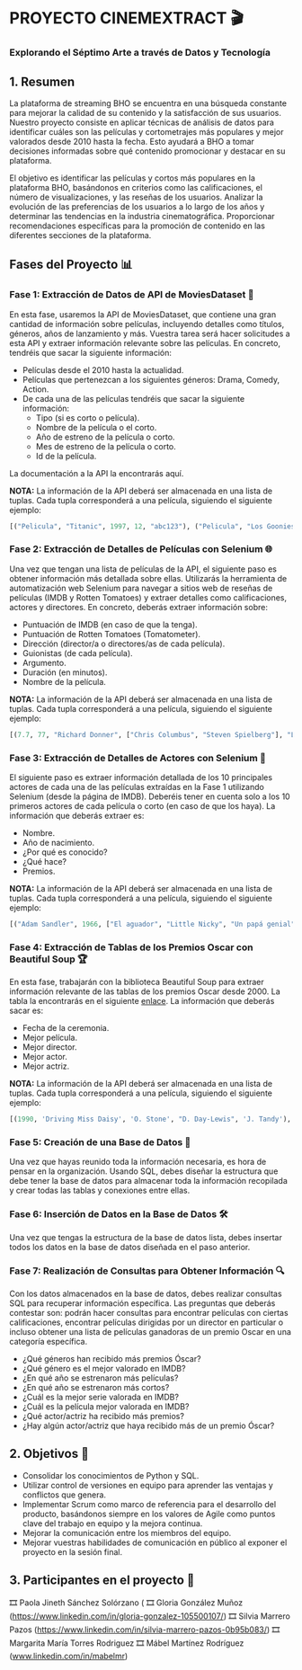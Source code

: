 # **PROYECTO CINEMEXTRACT** 🎬

### **Explorando el Séptimo Arte a través de Datos y Tecnología**

## **1. Resumen**
La plataforma de streaming BHO se encuentra en una búsqueda constante para mejorar la calidad de su contenido y la satisfacción de sus usuarios. Nuestro proyecto consiste en aplicar técnicas de análisis de datos para identificar cuáles son las películas y cortometrajes más populares y mejor valorados desde 2010 hasta la fecha. Esto ayudará a BHO a tomar decisiones informadas sobre qué contenido promocionar y destacar en su plataforma.

El objetivo es identificar las películas y cortos más populares en la plataforma BHO, basándonos en criterios como las calificaciones, el número de visualizaciones, y las reseñas de los usuarios. Analizar la evolución de las preferencias de los usuarios a lo largo de los años y determinar las tendencias en la industria cinematográfica. Proporcionar recomendaciones específicas para la promoción de contenido en las diferentes secciones de la plataforma.

## **Fases del Proyecto** 📊

### **Fase 1: Extracción de Datos de API de MoviesDataset** 🎥

En esta fase, usaremos la API de MoviesDataset, que contiene una gran cantidad de información sobre películas, incluyendo detalles como títulos, géneros, años de lanzamiento y más. Vuestra tarea será hacer solicitudes a esta API y extraer información relevante sobre las películas. En concreto, tendréis que sacar la siguiente información:

- Películas desde el 2010 hasta la actualidad.
- Películas que pertenezcan a los siguientes géneros: Drama, Comedy, Action.
- De cada una de las películas tendréis que sacar la siguiente información:
  - Tipo (si es corto o película).
  - Nombre de la película o el corto.
  - Año de estreno de la película o corto.
  - Mes de estreno de la película o corto.
  - Id de la película.

La documentación a la API la encontrarás aquí.

**NOTA:** La información de la API deberá ser almacenada en una lista de tuplas. Cada tupla corresponderá a una película, siguiendo el siguiente ejemplo:

```python
[("Pelicula", "Titanic", 1997, 12, "abc123"), ("Pelicula", "Los Goonies", 1985, 6, "abc456"), ...]
```

### **Fase 2: Extracción de Detalles de Películas con Selenium** 🌐

Una vez que tengan una lista de películas de la API, el siguiente paso es obtener información más detallada sobre ellas. Utilizarás la herramienta de automatización web Selenium para navegar a sitios web de reseñas de películas (IMDB y Rotten Tomatoes) y extraer detalles como calificaciones, actores y directores. En concreto, deberás extraer información sobre:

- Puntuación de IMDB (en caso de que la tenga).
- Puntuación de Rotten Tomatoes (Tomatometer).
- Dirección (director/a o directores/as de cada película).
- Guionistas (de cada película).
- Argumento.
- Duración (en minutos).
- Nombre de la película.

**NOTA:** La información de la API deberá ser almacenada en una lista de tuplas. Cada tupla corresponderá a una película, siguiendo el siguiente ejemplo:

```python
[(7.7, 77, "Richard Donner", ["Chris Columbus", "Steven Spielberg"], "Los Goonies son un grupo de amigos que viven en Goon Docks, Astoria, pero sus casas han sido compradas y van a ser demolidas. Sin embargo, vivirán su última aventura en busca de un tesoro que pueda salvar el barrio.", "Aventura", "1h 54min", "Los Goonies"), ...]
```

### **Fase 3: Extracción de Detalles de Actores con Selenium** 👥

El siguiente paso es extraer información detallada de los 10 principales actores de cada una de las películas extraídas en la Fase 1 utilizando Selenium (desde la página de IMDB). Deberéis tener en cuenta solo a los 10 primeros actores de cada película o corto (en caso de que los haya). La información que deberás extraer es:

- Nombre.
- Año de nacimiento.
- ¿Por qué es conocido?
- ¿Qué hace?
- Premios.

**NOTA:** La información de la API deberá ser almacenada en una lista de tuplas. Cada tupla corresponderá a una película, siguiendo el siguiente ejemplo:

```python
[("Adam Sandler", 1966, ["El aguador", "Little Nicky", "Un papá genial", "El chico ideal"], ["Reparto", "Producción", "Guion"], ["American Comedy Awards, USA", "Annie Awards"]), ...]
```

### **Fase 4: Extracción de Tablas de los Premios Oscar con Beautiful Soup** 🏆

En esta fase, trabajarán con la biblioteca Beautiful Soup para extraer información relevante de las tablas de los premios Oscar desde 2000. La tabla la encontrarás en el siguiente [enlace](https://www.example.com). La información que deberás sacar es:

- Fecha de la ceremonia.
- Mejor película.
- Mejor director.
- Mejor actor.
- Mejor actriz.

**NOTA:** La información de la API deberá ser almacenada en una lista de tuplas. Cada tupla corresponderá a una película, siguiendo el siguiente ejemplo:

```python
[(1990, 'Driving Miss Daisy', 'O. Stone', "D. Day-Lewis", 'J. Tandy'), ...]
```

### **Fase 5: Creación de una Base de Datos** 💾

Una vez que hayas reunido toda la información necesaria, es hora de pensar en la organización. Usando SQL, debes diseñar la estructura que debe tener la base de datos para almacenar toda la información recopilada y crear todas las tablas y conexiones entre ellas.

### **Fase 6: Inserción de Datos en la Base de Datos** 🛠️

Una vez que tengas la estructura de la base de datos lista, debes insertar todos los datos en la base de datos diseñada en el paso anterior.

### **Fase 7: Realización de Consultas para Obtener Información** 🔍

Con los datos almacenados en la base de datos, debes realizar consultas SQL para recuperar información específica. Las preguntas que deberás contestar son: podrán hacer consultas para encontrar películas con ciertas calificaciones, encontrar películas dirigidas por un director en particular o incluso obtener una lista de películas ganadoras de un premio Oscar en una categoría específica.

- ¿Qué géneros han recibido más premios Óscar?
- ¿Qué género es el mejor valorado en IMDB?
- ¿En qué año se estrenaron más películas?
- ¿En qué año se estrenaron más cortos?
- ¿Cuál es la mejor serie valorada en IMDB?
- ¿Cuál es la película mejor valorada en IMDB?
- ¿Qué actor/actriz ha recibido más premios?
- ¿Hay algún actor/actriz que haya recibido más de un premio Óscar?

## **2. Objetivos** 🎯

- Consolidar los conocimientos de Python y SQL.
- Utilizar control de versiones en equipo para aprender las ventajas y conflictos que genera.
- Implementar Scrum como marco de referencia para el desarrollo del producto, basándonos siempre en los valores de Agile como puntos clave del trabajo en equipo y la mejora continua.
- Mejorar la comunicación entre los miembros del equipo.
- Mejorar vuestras habilidades de comunicación en público al exponer el proyecto en la sesión final.

## **3. Participantes en el proyecto** 📝
🎞 Paola Jineth Sánchez Solórzano (
🎞 Gloria González Muñoz (https://www.linkedin.com/in/gloria-gonzalez-105500107/)
🎞 Silvia Marrero Pazos (https://www.linkedin.com/in/silvia-marrero-pazos-0b95b083/)
🎞 Margarita María Torres Rodriguez
🎞 Mábel Martínez Rodríguez (www.linkedin.com/in/mabelmr)




